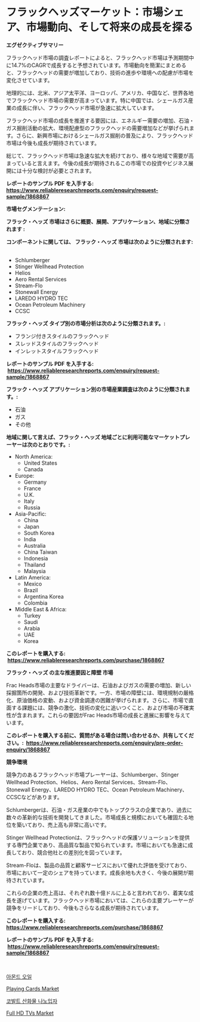 <p><h1>フラックヘッズマーケット：市場シェア、市場動向、そして将来の成長を探る</h1></p><p><strong>エグゼクティブサマリー</strong></p>
<p><p>フラックヘッド市場の調査レポートによると、フラックヘッド市場は予測期間中に14.7%のCAGRで成長すると予想されています。市場動向を簡潔にまとめると、フラックヘッドの需要が増加しており、技術の進歩や環境への配慮が市場を変化させています。</p><p>地理的には、北米、アジア太平洋、ヨーロッパ、アメリカ、中国など、世界各地でフラックヘッド市場の需要が高まっています。特に中国では、シェールガス産業の成長に伴い、フラックヘッド市場が急速に拡大しています。</p><p>フラックヘッド市場の成長を推進する要因には、エネルギー需要の増加、石油・ガス掘削活動の拡大、環境配慮型のフラックヘッドの需要増加などが挙げられます。さらに、新興市場におけるシェールガス掘削の普及により、フラックヘッド市場は今後も成長が期待されています。</p><p>総じて、フラックヘッド市場は急速な拡大を続けており、様々な地域で需要が高まっていると言えます。今後の成長が期待されるこの市場での投資やビジネス展開には十分な検討が必要とされます。</p></p>
<p><strong>レポートのサンプル PDF を入手する: <a href="https://www.reliableresearchreports.com/enquiry/request-sample/1868867">https://www.reliableresearchreports.com/enquiry/request-sample/1868867</a></strong></p>
<p><strong>市場セグメンテーション:</strong></p>
<p><strong> フラック・ヘッズ 市場はさらに概要、展開、アプリケーション、地域に分類されます :</strong></p>
<p><strong>コンポーネントに関しては、 フラック・ヘッズ 市場は次のように分類されます: &nbsp;</strong></p>
<p><ul><li>Schlumberger</li><li>Stinger Wellhead Protection</li><li>Helios</li><li>Aero Rental Services</li><li>Stream-Flo</li><li>Stonewall Energy</li><li>LAREDO HYDRO TEC</li><li>Ocean Petroleum Machinery</li><li>CCSC</li></ul></p>
<p><strong> フラック・ヘッズ タイプ別の市場分析は次のように分類されます。:</strong></p>
<p><ul><li>フランジ付きスタイルのフラックヘッド</li><li>スレッドスタイルのフラックヘッド</li><li>インレットスタイルフラックヘッド</li></ul></p>
<p><strong>レポートのサンプル PDF を入手する: &nbsp;<a href="https://www.reliableresearchreports.com/enquiry/request-sample/1868867">https://www.reliableresearchreports.com/enquiry/request-sample/1868867</a></strong></p>
<p><strong> フラック・ヘッズ アプリケーション別の市場産業調査は次のように分類されます。:</strong></p>
<p><ul><li>石油</li><li>ガス</li><li>その他</li></ul></p>
<p><strong>地域に関して言えば、フラック・ヘッズ 地域ごとに利用可能なマーケットプレーヤーは次のとおりです。:</strong></p>
<p><ul>
    <li>
        North America:
        <ul>
            <li>United States</li>
            <li>Canada</li>
        </ul>
    </li>
    <li>
        Europe:
        <ul>
            <li>Germany</li>
            <li>France</li>
            <li>U.K.</li>
            <li>Italy</li>
            <li>Russia</li>
        </ul>
    </li>
    <li>
        Asia-Pacific:
        <ul>
            <li>China</li>
            <li>Japan</li>
            <li>South Korea</li>
            <li>India</li>
            <li>Australia</li>
            <li>China Taiwan</li>
            <li>Indonesia</li>
            <li>Thailand</li>
            <li>Malaysia</li>
        </ul>
    </li>
    <li>
        Latin America:
        <ul>
            <li>Mexico</li>
            <li>Brazil</li>
            <li>Argentina Korea</li>
            <li>Colombia</li>
        </ul>
    </li>
    <li>
        Middle East & Africa:
        <ul>
            <li>Turkey</li>
            <li>Saudi</li>
            <li>Arabia</li>
            <li>UAE</li>
            <li>Korea</li>
        </ul>
    </li>
    </ul></p>
<p><strong>このレポートを購入する: &nbsp;<a href="https://www.reliableresearchreports.com/purchase/1868867">https://www.reliableresearchreports.com/purchase/1868867</a></strong></p>
<p><strong>フラック・ヘッズ の主な推進要因と障壁 市場</strong></p>
<p><p>Frac Heads市場の主要なドライバーは、石油およびガスの需要の増加、新しい採掘箇所の開発、および技術革新です。一方、市場の障壁には、環境規制の厳格化、原油価格の変動、および資金調達の困難が挙げられます。さらに、市場で直面する課題には、競争の激化、技術の変化に追いつくこと、および市場の不確実性が含まれます。これらの要因がFrac Heads市場の成長と進展に影響を与えています。</p></p>
<p><strong>このレポートを購入する前に、質問がある場合は問い合わせるか、共有してください。:&nbsp; <a href="https://www.reliableresearchreports.com/enquiry/pre-order-enquiry/1868867">https://www.reliableresearchreports.com/enquiry/pre-order-enquiry/1868867</a></strong></p>
<p><strong>競争環境</strong></p>
<p><p>競争力のあるフラックヘッド市場プレーヤーは、Schlumberger、Stinger Wellhead Protection、Helios、Aero Rental Services、Stream-Flo、Stonewall Energy、LAREDO HYDRO TEC、Ocean Petroleum Machinery、CCSCなどがあります。</p><p>Schlumbergerは、石油・ガス産業の中でもトップクラスの企業であり、過去に数々の革新的な技術を開発してきました。市場成長と規模においても確固たる地位を築いており、売上高も非常に高いです。</p><p>Stinger Wellhead Protectionは、フラックヘッドの保護ソリューションを提供する専門企業であり、高品質な製品で知られています。市場においても急速に成長しており、競合他社との差別化を図っています。</p><p>Stream-Floは、製品の品質と顧客サービスにおいて優れた評価を受けており、市場において一定のシェアを持っています。成長余地も大きく、今後の展開が期待されています。</p><p>これらの企業の売上高は、それぞれ数十億ドルに上ると言われており、着実な成長を遂げています。フラックヘッド市場においては、これらの主要プレーヤーが競争をリードしており、今後もさらなる成長が期待されています。</p></p>
<p><strong>このレポートを購入する: &nbsp; <a href="https://www.reliableresearchreports.com/purchase/1868867">https://www.reliableresearchreports.com/purchase/1868867</a></strong></p>
<p><strong>レポートのサンプル PDF を入手する: &nbsp;<a href="https://www.reliableresearchreports.com/enquiry/request-sample/1868867">https://www.reliableresearchreports.com/enquiry/request-sample/1868867</a></strong><strong></strong></p>
<p>&nbsp;</p>
<p><p><a href="https://medium.com/@robertojones8678/%EC%95%84%EB%AA%AC%EB%93%9C-%EC%98%A4%EC%9D%BC-%EC%8B%9C%EC%9E%A5-%EC%A0%90%EC%9C%A0%EC%9C%A8-%EC%A7%84%ED%99%94-%EB%B0%8F-%EC%8B%9C%EC%9E%A5-%EC%84%B1%EC%9E%A5-%ED%8A%B8%EB%A0%8C%EB%93%9C-2024-2031-757c3291b0b9">아몬드 오일</a></p><p><a href="https://github.com/Sarissaschmalingtr6fz2739/Market-Research-Report-List-1/blob/main/playing-cards-market.md">Playing Cards Market</a></p><p><a href="https://github.com/vseigx30c9a1j/Market-Research-Report-List-1/blob/main/53437072681.md">코발트 산화물 나노입자</a></p><p><a href="https://github.com/jodemen/Market-Research-Report-List-1/blob/main/full-hd-tvs-market.md">Full HD TVs Market</a></p></p>